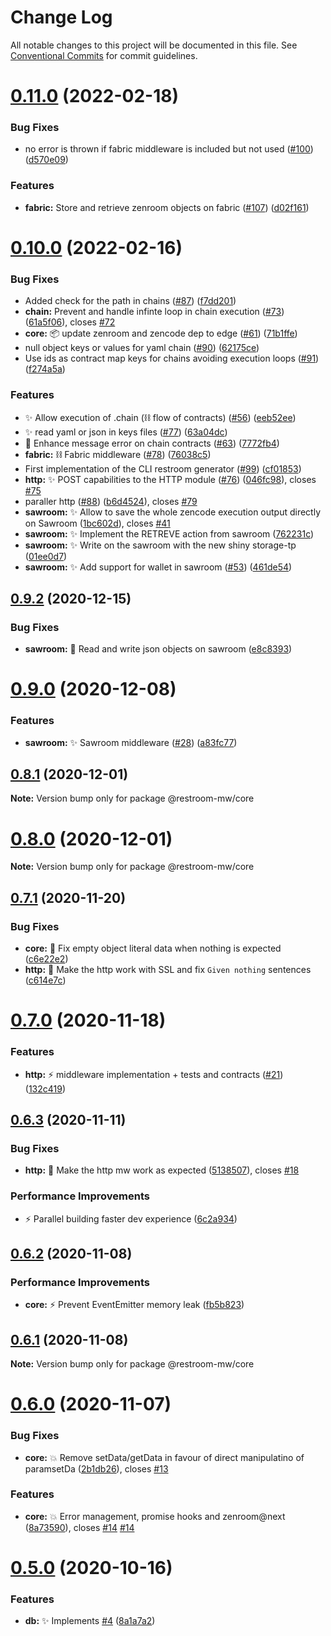 # Change Log

All notable changes to this project will be documented in this file.
See [Conventional Commits](https://conventionalcommits.org) for commit guidelines.

# [0.11.0](https://github.com/dyne/restroom-mw/compare/v0.10.0...v0.11.0) (2022-02-18)


### Bug Fixes

* no error is thrown if fabric middleware is included but not used ([#100](https://github.com/dyne/restroom-mw/issues/100)) ([d570e09](https://github.com/dyne/restroom-mw/commit/d570e09fe969bda02e61fcdbed7005e83c7ac3a0))


### Features

* **fabric:** Store and retrieve zenroom objects on fabric ([#107](https://github.com/dyne/restroom-mw/issues/107)) ([d02f161](https://github.com/dyne/restroom-mw/commit/d02f16135e1123b89bbdaa73a6529585c23c64d9))





# [0.10.0](https://github.com/dyne/restroom-mw/compare/v0.9.2...v0.10.0) (2022-02-16)


### Bug Fixes

* Added check for the path in chains ([#87](https://github.com/dyne/restroom-mw/issues/87)) ([f7dd201](https://github.com/dyne/restroom-mw/commit/f7dd20129be2833f0877bf68a10d704d47f5a73e))
* **chain:** Prevent and handle infinte loop in chain execution ([#73](https://github.com/dyne/restroom-mw/issues/73)) ([61a5f06](https://github.com/dyne/restroom-mw/commit/61a5f06917d489fc8929d5d9f8cfc4586b1b96c3)), closes [#72](https://github.com/dyne/restroom-mw/issues/72)
* **core:** 📦 update zenroom and zencode dep to edge ([#61](https://github.com/dyne/restroom-mw/issues/61)) ([71b1ffe](https://github.com/dyne/restroom-mw/commit/71b1ffe640dbca546d85968afcc015a271e3f6e8))
* null object keys or values for yaml chain ([#90](https://github.com/dyne/restroom-mw/issues/90)) ([62175ce](https://github.com/dyne/restroom-mw/commit/62175ceff0dc6bf17cce7908177301ea6746bfc6))
* Use ids as contract map keys for chains avoiding execution loops ([#91](https://github.com/dyne/restroom-mw/issues/91)) ([f274a5a](https://github.com/dyne/restroom-mw/commit/f274a5a7b3987ea06eedcdf64a9d81453a7f6f9d))


### Features

* ✨ Allow execution of .chain (⛓ flow of contracts)  ([#56](https://github.com/dyne/restroom-mw/issues/56)) ([eeb52ee](https://github.com/dyne/restroom-mw/commit/eeb52eed5724dd8455a33d60d71c62d461cbd81f))
* ✨ read yaml or json in keys files ([#77](https://github.com/dyne/restroom-mw/issues/77)) ([63a04dc](https://github.com/dyne/restroom-mw/commit/63a04dc9d638fd20f656ad839d091826e26b519a))
* 📢   Enhance message error on chain contracts ([#63](https://github.com/dyne/restroom-mw/issues/63)) ([7772fb4](https://github.com/dyne/restroom-mw/commit/7772fb48499375f2d4c3e6385d73e3f96929f728))
* **fabric:** ⛓ Fabric middleware ([#78](https://github.com/dyne/restroom-mw/issues/78)) ([76038c5](https://github.com/dyne/restroom-mw/commit/76038c51d0d49e4bb6db966292a00b1d2ac44a4a))
* First implementation of the CLI restroom generator ([#99](https://github.com/dyne/restroom-mw/issues/99)) ([cf01853](https://github.com/dyne/restroom-mw/commit/cf01853d0ffdb171aaec34140217d95963fbd936))
* **http:** ✨  POST capabilities to the HTTP module ([#76](https://github.com/dyne/restroom-mw/issues/76)) ([046fc98](https://github.com/dyne/restroom-mw/commit/046fc98f0bf049c85ec59a4727349247d583cdb4)), closes [#75](https://github.com/dyne/restroom-mw/issues/75)
* paraller http ([#88](https://github.com/dyne/restroom-mw/issues/88)) ([b6d4524](https://github.com/dyne/restroom-mw/commit/b6d452486139e588ed3d6347627428168cd513b5)), closes [#79](https://github.com/dyne/restroom-mw/issues/79)
* **sawroom:** ✨  Allow to save the whole zencode execution output directly on Sawroom ([1bc602d](https://github.com/dyne/restroom-mw/commit/1bc602d083e2a99c76ecf3b4dec64c95f06f515f)), closes [#41](https://github.com/dyne/restroom-mw/issues/41)
* **sawroom:** ✨  Implement the RETREVE action from sawroom ([762231c](https://github.com/dyne/restroom-mw/commit/762231c899a5a48fa321fec71c632e78cdf10828))
* **sawroom:** ✨  Write on the sawroom with the new shiny storage-tp ([01ee0d7](https://github.com/dyne/restroom-mw/commit/01ee0d7325bd1fb5a1a3879b118d24dbdabdd0ed))
* **sawroom:** ✨ Add support for wallet in sawroom ([#53](https://github.com/dyne/restroom-mw/issues/53)) ([461de54](https://github.com/dyne/restroom-mw/commit/461de54cdaa60bc6ceeca8a9b25f568fca952b5b))





## [0.9.2](https://github.com/dyne/restroom-mw/compare/v0.9.1...v0.9.2) (2020-12-15)


### Bug Fixes

* **sawroom:** 🐛  Read and write json objects on sawroom ([e8c8393](https://github.com/dyne/restroom-mw/commit/e8c83938c64086af2ab5ca85b7c450487b355b1d))





# [0.9.0](https://github.com/dyne/restroom-mw/compare/v0.8.1...v0.9.0) (2020-12-08)


### Features

* **sawroom:** ✨  Sawroom middleware ([#28](https://github.com/dyne/restroom-mw/issues/28)) ([a83fc77](https://github.com/dyne/restroom-mw/commit/a83fc77736a90fea535d763c1f7899e1748d6cea))





## [0.8.1](https://github.com/dyne/restroom-mw/compare/v0.8.0...v0.8.1) (2020-12-01)

**Note:** Version bump only for package @restroom-mw/core





# [0.8.0](https://github.com/dyne/restroom-mw/compare/v0.7.1...v0.8.0) (2020-12-01)

**Note:** Version bump only for package @restroom-mw/core





## [0.7.1](https://github.com/dyne/restroom-mw/compare/v0.7.0...v0.7.1) (2020-11-20)


### Bug Fixes

* **core:** 🐛  Fix empty object literal data when nothing is expected ([c6e22e2](https://github.com/dyne/restroom-mw/commit/c6e22e2bffa814f6f6177c40acb61f3d4030c77b))
* **http:** 🐛 Make the http work with SSL and fix `Given nothing` sentences ([c614e7c](https://github.com/dyne/restroom-mw/commit/c614e7c94920e6230ff9b2f538148d711f5dbfaf))





# [0.7.0](https://github.com/dyne/restroom-mw/compare/v0.6.3...v0.7.0) (2020-11-18)


### Features

* **http:** :zap: middleware implementation + tests and contracts ([#21](https://github.com/dyne/restroom-mw/issues/21)) ([132c419](https://github.com/dyne/restroom-mw/commit/132c41935160e5d3ff7ba8641096796e219bdc9f))





## [0.6.3](https://github.com/dyne/restroom-mw/compare/v0.6.2...v0.6.3) (2020-11-11)


### Bug Fixes

* **http:** 🐛  Make the http mw work as expected ([5138507](https://github.com/dyne/restroom-mw/commit/5138507b1c8c08703ebbb7d6db76b9d45c64a814)), closes [#18](https://github.com/dyne/restroom-mw/issues/18)


### Performance Improvements

* ⚡️  Parallel building faster dev experience ([6c2a934](https://github.com/dyne/restroom-mw/commit/6c2a934aba83fc88c888078f183105d0531243fe))





## [0.6.2](https://github.com/dyne/restroom-mw/compare/v0.6.1...v0.6.2) (2020-11-08)


### Performance Improvements

* **core:** ⚡️  Prevent EventEmitter memory leak ([fb5b823](https://github.com/dyne/restroom-mw/commit/fb5b823272829273208f314c7bdae0c5c9be050b))





## [0.6.1](https://github.com/dyne/restroom-mw/compare/v0.6.0...v0.6.1) (2020-11-08)

**Note:** Version bump only for package @restroom-mw/core





# [0.6.0](https://github.com/dyne/restroom-mw/compare/v0.5.0...v0.6.0) (2020-11-07)


### Bug Fixes

* **core:** 💥  Remove setData/getData in favour of direct manipulatino of paramsetDa ([2b1db26](https://github.com/dyne/restroom-mw/commit/2b1db26e3d6619606aea06a401d34688ef32e0ab)), closes [#13](https://github.com/dyne/restroom-mw/issues/13)


### Features

* **core:** 💥  Error management, promise hooks and zenroom@next ([8a73590](https://github.com/dyne/restroom-mw/commit/8a735900a8b7629bab45015a69ce82d3eee5ce09)), closes [#14](https://github.com/dyne/restroom-mw/issues/14) [#14](https://github.com/dyne/restroom-mw/issues/14)





# [0.5.0](https://github.com/dyne/restroom-mw/compare/v0.4.5...v0.5.0) (2020-10-16)


### Features

* **db:** ✨ Implements [#4](https://github.com/dyne/restroom-mw/issues/4) ([8a1a7a2](https://github.com/dyne/restroom-mw/commit/8a1a7a2dc40fc05e8b6ea13bf9bd614cda34e8f2))
